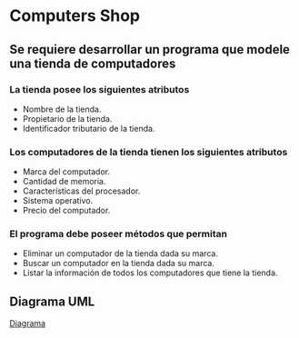 # Computers Shop

## Se requiere desarrollar un programa que modele una tienda de computadores

### La tienda posee los siguientes atributos

* Nombre de la tienda.
* Propietario de la tienda.
* Identificador tributario de la tienda.

### Los computadores de la tienda tienen los siguientes atributos

* Marca del computador.
* Cantidad de memoria.
* Características del procesador.
* Sistema operativo.
* Precio del computador.

### El programa debe poseer métodos que permitan

* Eliminar un computador de la tienda dada su marca.
* Buscar un computador en la tienda dada su marca.
* Listar la información de todos los computadores que tiene la tienda.

## Diagrama UML

[Diagrama](https://viewer.diagrams.net/?tags=%7B%7D&lightbox=1&highlight=0000ff&edit=_blank&layers=1&nav=1&title=Kata_Computers_Shop.drawio.png#R%3Cmxfile%3E%3Cdiagram%20id%3D%22C5RBs43oDa-KdzZeNtuy%22%20name%3D%22Page-1%22%3E7Zxtc9o4EIB%2FDTO9D9zgF17yEUNI2qa9pOTau%2FtyI2wBamSLk0UI%2FfUn2ZLBSAaaF%2BMyznRStJYle%2FfRer2r0HAG4dMVBYv5JxJA3LBbwVPDGTZsu9dr8d9CsE4FbkcKZhQFqcjaCMboB5RC1W2JAhjnOjJCMEOLvNAnUQR9lpMBSskq321KcH7WBZhBTTD2Adal31DA5vK27O5Gfg3RbK5mtjoX6ZEJ8B9mlCwjOV%2FDdqbJT3o4BGoseaPxHARktTWpc9lwBpQQln4KnwYQC9UqtX17v%2F6Gbx46Vx%2Fu4v%2FAn97H%2B89fm%2Blgo585JbtDCiP27KF%2FPExH11%2Fd738tbkd3q9ZVf%2FKhKU9pPQK8lOocM0KhvGG2VkqOVyjEIOItb0oiNpZHuA48gNEs4p99fnGQcsEjpAxx%2B%2FTlAUYWXOrPEQ5uwJosxS3EjCtftbw5oegHHxZgfsjiAn6YMoma3cn1GIszubjFpRTGvM%2Bt0ouViW5AzGQfn2AMFjGaJBcsuoSAzlDkEcZIqAYSFMBAtjJDJw1GyUNGljgfgwnEXgbPgGDCb3sYkVQ9CGMl4kSN%2BpftQTcbZ%2BtIa9TzekOp0C255TodVyj2SKtLOoTW4dMunXzRQxJCRte8izyq%2BJfr3VJ8rzarx1Y%2BYL61cuxOT65auWJn2dDZbF%2F4CgfRjOs6m47faX4%2BV5%2FPMs%2BXnw5gzlcEGPSE2uNt2PmHrTvdiJIlYF4OlhOP7%2BPRYvD02B9Nbz9%2B8j73m662HJrylD7%2F%2F4ZEM21lcKWzrVWA4ZQVroF4AXwUzW6SPkN3I%2Fki71qICD93ihP%2B5igIYJTwyQADKcICygVBEUvU0vb4P668Qev3dqPNL2jA29am3R4m3SknLOIIApSwBPn6WEGxRg7RfDSbe93LYTbXeZsfZrEYxRwUewgwXrFlJCACIUwZGDOKagremIK2fWIKbCMFZBWJB9wZY7DnOThnIZYfqwVLt3diWBwjLAw8vQ9qWCoGi9Vyy6PFGGLoEXczeTkKF0se3sQpMX1KwfoGcTXbHSx0PZDHeXvGMv3UMJ0WJufoyPmNXI8er2pgYJToRirRMr7RHKAm5PYXwylM7gVFw6aloeToKDkGbBIr3pIYMUTE%2BDTtu4PTC0OWN3wNeyV62kfGunveul7kifQgp2F7YqIgUO7mnfJLqVtS4t%2FS5iPh49eOqAKOqFPiU814ye0ClgKIIYMZThMKolxQJEmaEIIhiM4OpophclHi88rocvS36xSTKYqCg5BsYqAzo%2BRXdDnc55yYJf21K2UJ87BZoRK%2Fqx9VFePGPXVux%2Bpq4GS4aIgU1D1ajbru8cvVPdy2tPyewofTsnUU3e4eFosLH%2B12JQsf5kXR0xZFsy57PNcrZi7mJXUPI4pv5xUvdABEYL4bi50dCBV4iP48LoYCSbm42OY0ZghDIvyQ4EVouoalArAYCiQlw2Iuqi4o8WEck7qkVjlkTGWSkpkpKMEuIAWMW3S8jhkMa3IqR46hJvJm5BjzAnoqMnU2yJdbOAKyFPaqcakCLoYiSMmOxpRHqmtoJ6mhPYOf3pGR8CsU0cz4mEqwIg05g8wTL08qA3mmD6mq%2BRNDiaNkf1JUCosVEEX1jbPMUVeMD1PZotzwpFPsLz4lb8%2FKYZzj%2B3PVaDAUI8qlQa9FZM5C0rCTUql9RYk52RITJ0Y69KR85ituVfKkji9KZeKixMSIkQk9T595jA0TxtRa7TpKw8Q5trT4Gph8%2BOf%2BO7xkd1H%2F7vO%2FfwceGl0%2FGLYZZ67jj3wOrXYgpZLhlhiAGsko2oMV62TsybbWzqQ8ZLolRqlGZPRc%2FFYcgnyoXMiZZlarxsNFiXGpkYeirXex4kHLttfuojQ8XLvEENWIR1FKNJ6T1RAygHBcBx2lItE%2BeVbUlPbaMTqMgr74PhDe4oGHsNCBDYn5ipe%2FpI9Zg481QlhVa2Awg2rrJsQTsrrcCLxEILjY2ox5wIBaAaTfs1tWf8e0AZyCZfLXe7ph9%2B1oFFe716rS5gLG5ARlZXk%2BhZgHbY%2FbY%2BzdunhLklSjGtax898PYbvd%2FBAxWVIfyrM2XGgD7e635LFvfiAGqIggDg7UdPMbKR07Pw6ZTvmTR2P0FbZF2np%2BztK4TbbebvmRA15rIjfgHuEk5E5gSziH0otxasnK7%2B2RN9jIvg7n%2BI23zReCWYKd9Uyb%2FsdIRXZWpdfa0K%2FjgJo7%2FuY5ZufNzRczpd03X37lXP4P%3C%2Fdiagram%3E%3C%2Fmxfile%3E)
